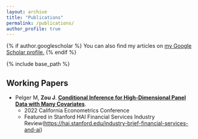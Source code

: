 ```yaml
---
layout: archive
title: "Publications"
permalink: /publications/
author_profile: true
---
```


{% if author.googlescholar %}
  You can also find my articles on <u><a href="{{author.googlescholar}}">my Google Scholar profile</a>.</u>
{% endif %}

{% include base_path %}


Working Papers
------

* Pelger M, **Zou J**. [**Conditional Inference for High-Dimensional Panel Data with Many Covariates**]().
    - 2022 California Econometrics Conference
	- Featured in Stanford HAI Financial Services Industry Review(https://hai.stanford.edu/industry-brief-financial-services-and-ai)

